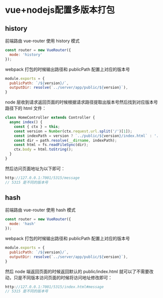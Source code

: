 # vue+nodejs配置多版本打包

## history

前端路由 vue-router 使用 history 模式

```js
const router = new VueRouter({
  mode: 'history'
});
```

webpack 打包的时候输出路径和 publicPath 配置上对应的版本号

```js
module.exports = {
  publicPath: `/${version}/`,
  outputDir: resolve(`../server/app/public/${version}`),
}
```

node 层收到请求返回页面的时候根据请求路径提取出版本号然后找到对应版本号路径下的 html 文件：

```js
class HomeController extends Controller {
  async index() {
    const { ctx } = this;
    const version = Number(ctx.request.url.split('/')[1]);
    const indexPath = version ? `../public/${version}/index.html` : '../public/index.html'
    const dir = path.resolve(__dirname, indexPath);
    const html = fs.readFileSync(dir);
    ctx.body = html.toString();
  }
}
```

然后访问页面地址为以下即可：

```js
http://127.0.0.1:7001/5315/message
// 5315 是不同的版本号
```

## hash

前端路由 vue-router 使用 hash 模式

```js
const router = new VueRouter({
  mode: 'hash'
});
```

webpack 打包的时候输出路径和 publicPath 配置上对应的版本号

```js
module.exports = {
  publicPath: `/${version}/`,
  outputDir: resolve(`../server/app/public/${version}`),
}
```

然后 node 端返回页面的时候返回默认的 public/index.html 就可以了不需要改动，只是不同版本访问页面的时候将访问地址修改即可：

```js
http://127.0.0.1:7001/5315/index.html#message
// 5315 是不同的版本号
```